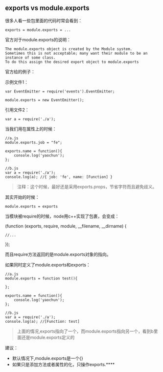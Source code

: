 ## exports vs module.exports

很多人看一些包里面的代码时常会看到：

```
exports = module.exports = ...
```


官方对于module.exports的说明：

```
The module.exports object is created by the Module system. 
Sometimes this is not acceptable; many want their module to be an instance of some class. 
To do this assign the desired export object to module.exports
```

官方给的例子：

示例文件1：

```
var EventEmitter = require('events').EventEmitter;

module.exports = new EventEmitter();
```

引用文件2：

```
var a = require('./a');
```



当我们用在属性上的时候：

```
//a.js
module.exports.job = "fe";

exports.name = function(){
	console.log('yaochun');
};
```

```
//b.js
var a = require('./a');
console.log(a); //{ job: 'fe', name: [Function] }
```

> 注释：这个时候，最好还是采用exports.props，节省字符而且避免歧义。




其实开始的时候：

```
module.exports = exports
```

当模块被require的时候，node用c++实现了包裹，会变成：

(function (exports, require, module, __filename, __dirname) {
	
	//...

});

而且require方法返回的是module.exports对象的指向。




如果同时定义了module.exports和exports：

```
//a.js
module.exports = function test(){

};

exports.name = function(){
	console.log('yaochun');
};
```

```
//b.js
var a = require('./a');
console.log(a); //[Function: test]
```

> 上面的情况,exports指向了一个，而module.exports指向另一个，看到b里面还是module.exports定义的

建议：

* 默认情况下,module.exports是一个{}
* 如果只是添加方法或者属性的化，只操作exports.****


